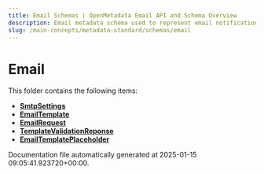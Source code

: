 ```yaml
---
title: Email Schemas | OpenMetadata Email API and Schema Overview
description: Email metadata schema used to represent email notification templates, preferences, and communication workflows.
slug: /main-concepts/metadata-standard/schemas/email
---
```


# Email

This folder contains the following items:

- [**SmtpSettings**](/main-concepts/metadata-standard/schemas/email/smtpsettings)
- [**EmailTemplate**](/main-concepts/metadata-standard/schemas/email/emailtemplate)
- [**EmailRequest**](/main-concepts/metadata-standard/schemas/email/emailrequest)
- [**TemplateValidationReponse**](/main-concepts/metadata-standard/schemas/email/templatevalidationreponse)
- [**EmailTemplatePlaceholder**](/main-concepts/metadata-standard/schemas/email/emailtemplateplaceholder)


Documentation file automatically generated at 2025-01-15 09:05:41.923720+00:00.
